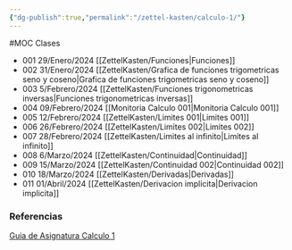 ```yaml
---
{"dg-publish":true,"permalink":"/zettel-kasten/calculo-1/"}
---
```


#MOC
Clases
- 001 29/Enero/2024 [[ZettelKasten/Funciones\|Funciones]]
- 002 31/Enero/2024 [[ZettelKasten/Grafica de funciones trigometricas seno y coseno\|Grafica de funciones trigometricas seno y coseno]]
- 003 5/Febrero/2024 [[ZettelKasten/Funciones trigonometricas inversas\|Funciones trigonometricas inversas]]
- 004 09/Febrero/2024 [[Monitoria Calculo 001\|Monitoria Calculo 001]]
- 005 12/Febrero/2024 [[ZettelKasten/Limites 001\|Limites 001]]
- 006 26/Febrero/2024 [[ZettelKasten/Limites 002\|Limites 002]]
- 007 28/Febrero/2024 [[ZettelKasten/Limites al infinito\|Limites al infinito]]
- 008 6/Marzo/2024 [[ZettelKasten/Continuidad\|Continuidad]]
- 009 15/Marzo/2024 [[ZettelKasten/Continuidad 002\|Continuidad 002]]
- 010 18/Marzo/2024 [[ZettelKasten/Derivadas\|Derivadas]]
- 011 01/Abril/2024 [[ZettelKasten/Derivacion implicita\|Derivacion implicita]]

### Referencias

[Guia de Asignatura  Calculo 1 ](https://docs.google.com/document/d/1zF320tPeUo_ueHYRxPsD2RlP2SDbdePSx6oP4iwRHSY/edit?usp=sharing)
